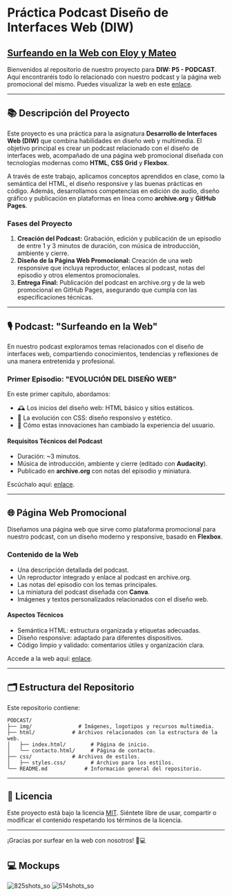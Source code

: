 #  Práctica Podcast Diseño de Interfaces Web (DIW)

## <a href="https://e7oy.github.io/Podcast/html/index.html">Surfeando en la Web con Eloy y Mateo</a>

Bienvenidos al repositorio de nuestro proyecto para **DIW: P5 - PODCAST**. Aquí encontraréis todo lo relacionado con nuestro podcast y la página web promocional del mismo. Puedes visualizar la web en este <a href="https://e7oy.github.io/Podcast/html/index.html">enlace</a>.

---

## 📚 Descripción del Proyecto

Este proyecto es una práctica para la asignatura **Desarrollo de Interfaces Web (DIW)** que combina habilidades en diseño web y multimedia. El objetivo principal es crear un podcast relacionado con el diseño de interfaces web, acompañado de una página web promocional diseñada con tecnologías modernas como **HTML**, **CSS Grid** y **Flexbox**. 

A través de este trabajo, aplicamos conceptos aprendidos en clase, como la semántica del HTML, el diseño responsive y las buenas prácticas en código. Además, desarrollamos competencias en edición de audio, diseño gráfico y publicación en plataformas en línea como **archive.org** y **GitHub Pages**.

### Fases del Proyecto
1. **Creación del Podcast:** Grabación, edición y publicación de un episodio de entre 1 y 3 minutos de duración, con música de introducción, ambiente y cierre.
2. **Diseño de la Página Web Promocional:** Creación de una web responsive que incluya reproductor, enlaces al podcast, notas del episodio y otros elementos promocionales.
3. **Entrega Final:** Publicación del podcast en archive.org y de la web promocional en GitHub Pages, asegurando que cumpla con las especificaciones técnicas.

---

## 🎙️ Podcast: "Surfeando en la Web"

En nuestro podcast exploramos temas relacionados con el diseño de interfaces web, compartiendo conocimientos, tendencias y reflexiones de una manera entretenida y profesional. 

### Primer Episodio: "EVOLUCIÓN DEL DISEÑO WEB"

En este primer capítulo, abordamos:
- 🕰️ Los inicios del diseño web: HTML básico y sitios estáticos.
- 🎨 La evolución con CSS: diseño responsivo y estético.
- 🤔 Cómo estas innovaciones han cambiado la experiencia del usuario.

#### Requisitos Técnicos del Podcast
- Duración: ~3 minutos.
- Música de introducción, ambiente y cierre (editado con **Audacity**).
- Publicado en **archive.org** con notas del episodio y miniatura.

Escúchalo aquí: <a href="https://e7oy.github.io/Podcast/html/index.html">enlace</a>.

---

## 🌐 Página Web Promocional

Diseñamos una página web que sirve como plataforma promocional para nuestro podcast, con un diseño moderno y responsive, basado en **Flexbox**. 

### Contenido de la Web
- Una descripción detallada del podcast.
- Un reproductor integrado y enlace al podcast en archive.org.
- Las notas del episodio con los temas principales.
- La miniatura del podcast diseñada con **Canva**.
- Imágenes y textos personalizados relacionados con el diseño web.

#### Aspectos Técnicos
- Semántica HTML: estructura organizada y etiquetas adecuadas.
- Diseño responsive: adaptado para diferentes dispositivos.
- Código limpio y validado: comentarios útiles y organización clara.

Accede a la web aquí: <a href="https://e7oy.github.io/Podcast/html/index.html">enlace</a>.

---

## 🗂️ Estructura del Repositorio

Este repositorio contiene:

```
PODCAST/
├── img/               # Imágenes, logotipos y recursos multimedia.
├── html/            # Archivos relacionados con la estructura de la web.
│   ├── index.html/        # Página de inicio.
│   └── contacto.html/     # Página de contacto.
├── css/             # Archivos de estilos.
│   ├── styles.css/        # Archivo para los estilos.
└── README.md            # Información general del repositorio.
```

---

## 📄 Licencia

Este proyecto está bajo la licencia [MIT](LICENSE). Siéntete libre de usar, compartir o modificar el contenido respetando los términos de la licencia.

---

¡Gracias por surfear en la web con nosotros! 🌊💻

##  💻 Mockups

![825shots_so](https://github.com/user-attachments/assets/aa644d78-a4df-410e-8666-bdeb199f7f7a)
![514shots_so](https://github.com/user-attachments/assets/bb3ad80d-d4c8-4f1e-bc60-df4035b6c877)
